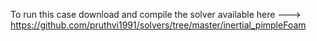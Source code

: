 To run this case download and compile the solver available here ---> https://github.com/pruthvi1991/solvers/tree/master/inertial_pimpleFoam
